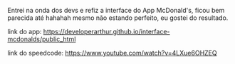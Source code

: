 Entrei na onda dos devs e refiz a interface do App McDonald's, ficou bem parecida até hahahah mesmo não estando perfeito, eu gostei do resultado.

link do app: https://developerarthur.github.io/interface-mcdonalds/public_html

link do speedcode: https://www.youtube.com/watch?v=4LXue6OHZEQ
